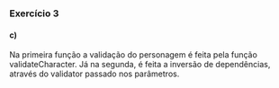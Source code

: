 ### Exercício 3

#### c)

Na primeira função a validação do personagem é feita pela função validateCharacter. Já na segunda, é feita a inversão de dependências, através do validator passado nos parâmetros.
